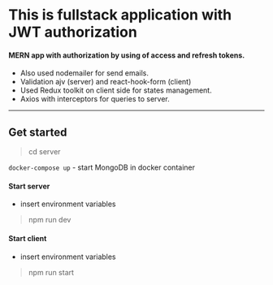 # This is fullstack application with JWT authorization

#### MERN app with authorization by using of access and refresh tokens.
- Also used nodemailer for send emails.
- Validation ajv (server) and react-hook-form (client)
- Used Redux toolkit on client side for states management.
- Axios with interceptors for queries to server.

***

## Get started

> cd server

`docker-compose up` - start MongoDB in docker container

#### Start server

* insert environment variables

> npm run dev

#### Start client

* insert environment variables

> npm run start

